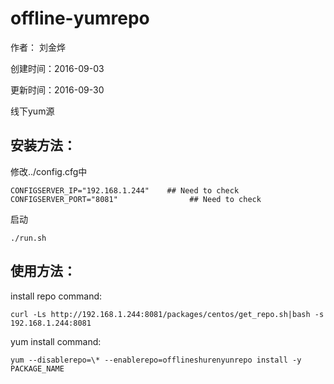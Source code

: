 # offline-yumrepo

作者： 刘金烨

创建时间：2016-09-03

更新时间：2016-09-30

线下yum源

## 安装方法：

修改../config.cfg中

```
CONFIGSERVER_IP="192.168.1.244"    ## Need to check
CONFIGSERVER_PORT="8081"                ## Need to check
```

启动

```
./run.sh
```

## 使用方法：

install repo command:

```
curl -Ls http://192.168.1.244:8081/packages/centos/get_repo.sh|bash -s 192.168.1.244:8081
```

yum install command:

```
yum --disablerepo=\* --enablerepo=offlineshurenyunrepo install -y PACKAGE_NAME
```
